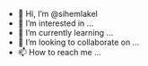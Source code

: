 - 👋 Hi, I’m @sihemlakel
- 👀 I’m interested in ...
- 🌱 I’m currently learning ...
- 💞️ I’m looking to collaborate on ...
- 📫 How to reach me ...

<!---
sihemlakel/sihemlakel is a ✨ special ✨ repository because its `README.md` (this file) appears on your GitHub profile.
You can click the Preview link to take a look at your changes.
--->
